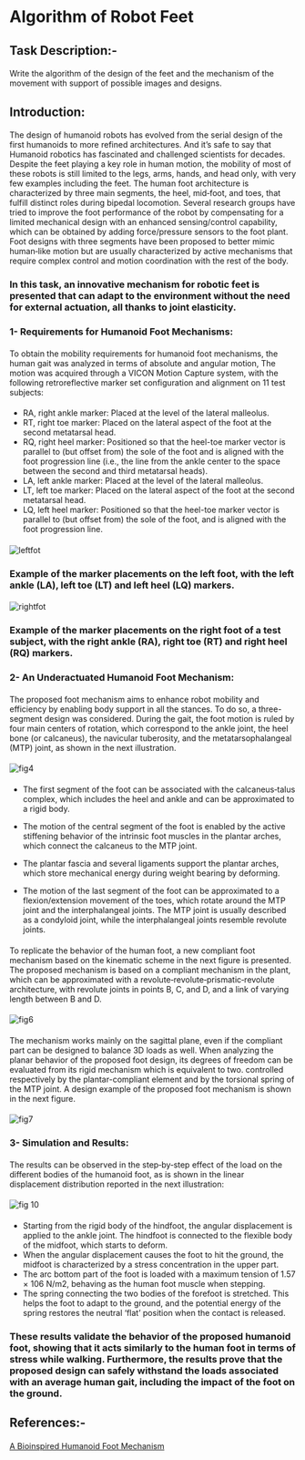 # Algorithm of Robot Feet
####
## Task Description:-
#### 
Write the algorithm of the design of the feet and the mechanism of the movement with support of possible images and designs.
#### 
## Introduction:
#### 
The design of humanoid robots has evolved from the serial design of the first humanoids to more refined architectures. And it’s safe to say that Humanoid robotics has fascinated and challenged scientists for decades. Despite the feet playing a key role in human motion, the mobility of most of these robots is still limited to the legs, arms, hands, and head only, with very few examples including the feet. The human foot architecture is characterized by three main segments, the heel, mid‐foot, and toes, that fulfill distinct roles during bipedal locomotion. Several research groups have tried to improve the foot performance of the robot by compensating for a limited mechanical design with an enhanced sensing/control capability, which can be obtained by adding force/pressure sensors to the foot plant. Foot designs with three segments have been proposed to better mimic human‐like motion but are usually characterized by active mechanisms that require complex control and motion coordination with the rest of the body.
#### 
### In this task, an innovative mechanism for robotic feet is presented that can adapt to the environment without the need for external actuation, all thanks to joint elasticity.
#### 
### 1- Requirements for Humanoid Foot Mechanisms:
#### 
To obtain the mobility requirements for humanoid foot mechanisms, the human gait was analyzed in terms of absolute and angular motion, The motion was acquired through a VICON Motion Capture system, with the following retroreflective marker set configuration and alignment on 11 test subjects: 
#### 
-	RA, right ankle marker: Placed at the level of the lateral malleolus.  
-	RT, right toe marker: Placed on the lateral aspect of the foot at the second metatarsal head.  
-	RQ, right heel marker: Positioned so that the heel-toe marker vector is parallel to (but offset from) the sole of the foot and is aligned with the foot progression line (i.e., the line from the ankle center to the space between the second and third metatarsal heads).  
-	LA, left ankle marker: Placed at the level of the lateral malleolus.   
-	LT, left toe marker: Placed on the lateral aspect of the foot at the second metatarsal head.   
-	LQ, left heel marker: Positioned so that the heel-toe marker vector is parallel to (but offset from) the sole of the foot, and is aligned with the foot progression line.
####
![leftfot](https://github.com/user-attachments/assets/09368972-34d3-4486-94b6-ebdc7e49aa45)
#### 
### Example of the marker placements on the left foot, with the left ankle (LA), left toe (LT) and left heel (LQ) markers.
#### 
![rightfot](https://github.com/user-attachments/assets/5bd567d6-aef2-47ea-8c0c-c2321ea7d0d9)
#### 
### Example of the marker placements on the right foot of a test subject, with the right ankle (RA), right toe (RT) and right heel (RQ) markers.
#### 
### 2- An Underactuated Humanoid Foot Mechanism:
#### 
The proposed foot mechanism aims to enhance robot mobility and efficiency by enabling body support in all the stances. To do so, a three-segment design was considered. During the gait, the foot motion is ruled by four main centers of rotation, which correspond to the ankle joint, the heel bone (or calcaneus), the navicular tuberosity, and the metatarsophalangeal (MTP) joint, as shown in the next illustration.
####
![fig4](https://github.com/user-attachments/assets/e355b266-6b72-44b8-96bb-17036acff241)
####
-	The first segment of the foot can be associated with the calcaneus‐talus complex, which includes the heel and ankle and can be approximated to a rigid body.  

-	The motion of the central segment of the foot is enabled by the active stiffening behavior of the intrinsic foot muscles in the plantar arches, which connect the calcaneus to the MTP joint.  

-	The plantar fascia and several ligaments support the plantar arches, which store mechanical energy during weight bearing by deforming.   

-	The motion of the last segment of the foot can be approximated to a flexion/extension movement of the toes, which rotate around the MTP joint and the interphalangeal joints. The MTP joint is usually described as a condyloid joint, while the interphalangeal joints resemble revolute joints.  
#### 
To replicate the behavior of the human foot, a new compliant foot mechanism based on the kinematic scheme in the next figure is presented. The proposed mechanism is based on a compliant mechanism in the plant, which can be approximated with a revolute‐revolute‐prismatic‐revolute architecture, with revolute joints in points B, C, and D, and a link of varying length between B and D.
#### 
![fig6](https://github.com/user-attachments/assets/964573fc-6532-420d-a9bf-f8841f37e685)
#### 
The mechanism works mainly on the sagittal plane, even if the compliant part can be designed to balance 3D loads as well. When analyzing the planar behavior of the proposed foot design, its degrees of freedom can be evaluated from its rigid mechanism which is equivalent to two. controlled respectively by the plantar-compliant element and by the torsional spring of the MTP joint. A design example of the proposed foot mechanism is shown in the next figure.
#### 
![fig7](https://github.com/user-attachments/assets/41ef99aa-5796-4edc-aeff-3306d0396529)
####
### 3- Simulation and Results:
#### 
The results can be observed in the step‐by‐step effect of the load on the different bodies of the humanoid foot, as is shown in the linear displacement distribution reported in the next illustration:
####
![fig 10](https://github.com/user-attachments/assets/2c7f0d04-8f13-4e9f-852a-31990e7b41bc)
#### 
-	Starting from the rigid body of the hindfoot, the angular displacement is applied to the ankle joint. The hindfoot is connected to the flexible body of the midfoot, which starts to deform.   
-	When the angular displacement causes the foot to hit the ground, the midfoot is characterized by a stress concentration in the upper part.   
-	The arc bottom part of the foot is loaded with a maximum tension of 1.57 × 106 N/m2, behaving as the human foot muscle when stepping.   
-	The spring connecting the two bodies of the forefoot is stretched. This helps the foot to adapt to the ground, and the potential energy of the spring restores the neutral ‘flat’ position when the contact is released.  
#### 
### These results validate the behavior of the proposed humanoid foot, showing that it acts similarly to the human foot in terms of stress while walking. Furthermore, the results prove that the proposed design can safely withstand the loads associated with an average human gait, including the impact of the foot on the ground.
#### 
## References:- 
#### 
[A Bioinspired Humanoid Foot Mechanism](https://www.mdpi.com/2076-3417/11/4/1686)
#### 
